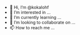- 👋 Hi, I’m @kokalohf
- 👀 I’m interested in ...
- 🌱 I’m currently learning ...
- 💞️ I’m looking to collaborate on ...
- 📫 How to reach me ...

<!---
kokalohf/kokalohf is a ✨ special ✨ repository because its `README.md` (this file) appears on your GitHub profile.
You can click the Preview link to take a look at your changes.
--->
